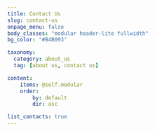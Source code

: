```yaml
---
title: Contact Us
slug: contact-us
onpage_menu: false
body_classes: "modular header-lite fullwidth"
bg_color: "#B4B093"

taxonomy:
  category: about_us
  tag: [about us, contact us]

content:
    items: @self.modular
    order:
        by: default
        dir: asc

list_contacts: true
---
```


